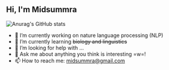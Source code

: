 ## Hi, I'm Midsummra
![Anurag's GitHub stats](https://github-readme-stats.vercel.app/api?username=IgarashiAkatuki)
- 🔭 I’m currently working on nature language processing (NLP)
- 🌱 I’m currently learning ~~biology and linguistics~~
- 🤔 I’m looking for help with ...
- 💬 Ask me about anything you think is interesting =w=!
- 📫 How to reach me: midsummra@gmail.com 
<!--
**IgarashiAkatuki/IgarashiAkatuki** is a ✨ _special_ ✨ repository because its `README.md` (this file) appears on your GitHub profile.

Here are some ideas to get you started:
  ![Harlok's wakatime stats](https://github-readme-stats.vercel.app/api/wakatime?username=IgarashiAkatuki)

- 🔭 I’m currently working on nature language processing (NLP)
- 🌱 I’m currently learning ~~biology~~
- 👯 I’m looking to collaborate on ...
- 🤔 I’m looking for help with ...
- 💬 Ask me about ...
- 📫 How to reach me: ...
- 😄 Pronouns: ...
- ⚡ Fun fact: ...

-->
